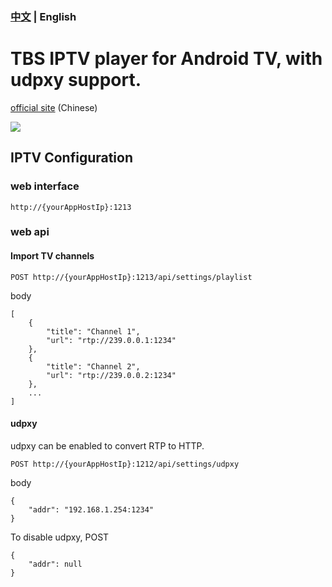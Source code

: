 ### [中文](README-zh.md) | English

# TBS IPTV player for Android TV, with udpxy support.

[official site](http://www.turboshow.cn) (Chinese)

![](http://www.turboshow.cn/assets/img/screenshot_tv.ede24e22.png)

## IPTV Configuration
### web interface
`http://{yourAppHostIp}:1213`

### web api
#### Import TV channels
`POST http://{yourAppHostIp}:1213/api/settings/playlist`

body
```
[
    {
        "title": "Channel 1",
        "url": "rtp://239.0.0.1:1234"
    },
    {
        "title": "Channel 2",
        "url": "rtp://239.0.0.2:1234"
    },
    ...
]
```

#### udpxy
udpxy can be enabled to convert RTP to HTTP.

`POST http://{yourAppHostIp}:1212/api/settings/udpxy`

body
```
{
    "addr": "192.168.1.254:1234"
}
```

 To disable udpxy, POST
```
{
    "addr": null
}
```
